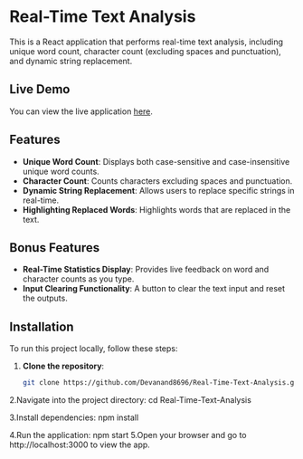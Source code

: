 # Real-Time Text Analysis

This is a React application that performs real-time text analysis, including unique word count, character count (excluding spaces and punctuation), and dynamic string replacement.

## Live Demo

You can view the live application [here](https://textanalysis-h1trb1wll-c-m-devanands-projects.vercel.app/).

## Features

- **Unique Word Count**: Displays both case-sensitive and case-insensitive unique word counts.
- **Character Count**: Counts characters excluding spaces and punctuation.
- **Dynamic String Replacement**: Allows users to replace specific strings in real-time.
- **Highlighting Replaced Words**: Highlights words that are replaced in the text.

## Bonus Features

- **Real-Time Statistics Display**: Provides live feedback on word and character counts as you type.
- **Input Clearing Functionality**: A button to clear the text input and reset the outputs.

## Installation

To run this project locally, follow these steps:

1. **Clone the repository**:
   ```bash
   git clone https://github.com/Devanand8696/Real-Time-Text-Analysis.git
   
2.Navigate into the project directory:
 cd Real-Time-Text-Analysis

3.Install dependencies:
  npm install

4.Run the application:
  npm start
5.Open your browser and go to http://localhost:3000 to view the app.
